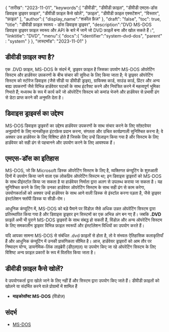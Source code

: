 {
"तारीख": "2023-11-01",
   "keywords":[
"डीवीडी",
"डीवीडी फ़ाइल",
"डीवीडी एमएस-डॉस डिवाइस ड्राइवर फ़ाइल",
"डीवीडी फ़ाइल कैसे खोलें",
"फ़ाइल",
"डीवीडी फ़ाइल एक्सटेंशन",
"विस्तार",
"फ़ाइल"
],
   "author":{
"display_name":"शकील फ़ैज़"
},
"draft": "false",
"toc": true,
"title": "डीवीडी फ़ाइल स्वरूप - डॉस डिवाइस ड्राइवर",
   "description":"DVD MS-DOS डिवाइस ड्राइवर फ़ाइल स्वरूप और API के बारे में जानें जो DVD फ़ाइलें बना और खोल सकते हैं।",
"linktitle": "DVD",
   "menu":{
      "docs":{
         "identifier":"system-dvd-dos",
"parent" : "system"
}
},
"लास्टमॉड": "2023-11-01"
}

## डीवीडी फ़ाइल क्या है?

एक .DVD फ़ाइल, MS-DOS के संदर्भ में, ड्राइवर फ़ाइल है जिसका उपयोग MS-DOS ऑपरेटिंग सिस्टम और हार्डवेयर उपकरणों के बीच संचार की सुविधा के लिए किया जाता है; ये ड्राइवर ऑपरेटिंग सिस्टम को स्टोरेज डिवाइस (जैसे सीडी या डीवीडी ड्राइव), ग्राफिक्स कार्ड, साउंड कार्ड, प्रिंटर और अन्य बाह्य उपकरणों जैसे विभिन्न हार्डवेयर घटकों के साथ इंटरैक्ट करने और नियंत्रित करने में महत्वपूर्ण भूमिका निभाते हैं; मध्यस्थ के रूप में कार्य करें जो ऑपरेटिंग सिस्टम को कमांड भेजने और हार्डवेयर से प्रभावी ढंग से डेटा प्राप्त करने की अनुमति देता है।

## डिवाइस ड्राइवर्स का उद्देश्य

MS-DOS डिवाइस ड्राइवरों का उद्देश्य हार्डवेयर उपकरणों के साथ संचार करने के लिए सॉफ़्टवेयर अनुप्रयोगों के लिए मानकीकृत इंटरफ़ेस प्रदान करना, संगतता और उचित कार्यप्रणाली सुनिश्चित करना है; वे अक्सर उस हार्डवेयर के लिए विशिष्ट होते हैं जिसके लिए उन्हें डिज़ाइन किया गया है और सिस्टम के लिए हार्डवेयर को सही ढंग से पहचानने और उपयोग करने के लिए आवश्यक हैं।

## एमएस-डॉस का इतिहास

MS-DOS, जो कि Microsoft डिस्क ऑपरेटिंग सिस्टम के लिए है, व्यक्तिगत कंप्यूटिंग के शुरुआती दिनों में उपयोग किया जाने वाला एक लोकप्रिय ऑपरेटिंग सिस्टम था; इन डिवाइस ड्राइवरों को MS-DOS के साथ प्रीइंस्टॉल किया जा सकता है या हार्डवेयर निर्माता द्वारा अलग से उपलब्ध कराया जा सकता है। यह सुनिश्चित करने के लिए कि उनका हार्डवेयर ऑपरेटिंग सिस्टम के साथ सही ढंग से काम करेगा, उपयोगकर्ताओं को अक्सर उन्हें हार्डवेयर के साथ आने वाली डिस्क से इंस्टॉल करना पड़ता है, जैसे ड्राइवर इंस्टॉलेशन फ्लॉपी डिस्क या सीडी-रोम।

आधुनिक कंप्यूटिंग में, MS-DOS को बड़े पैमाने पर विंडोज़ जैसे अधिक उन्नत ऑपरेटिंग सिस्टम द्वारा प्रतिस्थापित किया गया है और डिवाइस ड्राइवर इन सिस्टमों का एक अभिन्न अंग बन गए हैं। जबकि **.DVD** फ़ाइलें अभी भी पुराने MS-DOS ड्राइवरों के साथ संबद्ध हो सकती हैं, विंडोज़ और अन्य ऑपरेटिंग सिस्टम के लिए समकालीन ड्राइवर विभिन्न फ़ाइल स्वरूपों और इंस्टॉलेशन विधियों का उपयोग करते हैं।

यदि आपका सामना MS-DOS से संबंधित .dvd फ़ाइलों से होता है, तो वे संभवतः ऐतिहासिक कलाकृतियाँ हैं और आधुनिक कंप्यूटिंग में उनकी प्रासंगिकता सीमित है। आज, हार्डवेयर ड्राइवरों को आम तौर पर निष्पादन योग्य, डायनेमिक-लिंक लाइब्रेरी (डीएलएल) या उपयोग किए जा रहे ऑपरेटिंग सिस्टम के लिए विशिष्ट अन्य फ़ाइल प्रकारों के रूप में वितरित किया जाता है।

## डीवीडी फ़ाइल कैसे खोलें?

वे उपयोगकर्ता द्वारा खोले जाने के लिए नहीं हैं और सिस्टम द्वारा उपयोग किए जाते हैं। डीवीडी फ़ाइलों को खोलने या संदर्भित करने वाले प्रोग्रामों में शामिल हैं

- **माइक्रोसॉफ्ट MS-DOS** (विंडोज़)

## संदर्भ
* [MS-DOS](https://en.wikipedia.org/wiki/MS-DOS)
